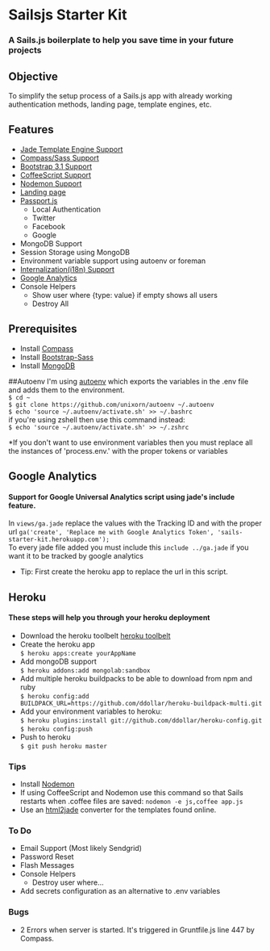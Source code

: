 # Sailsjs Starter Kit
### A Sails.js boilerplate to help you save time in your future projects

## Objective
To simplify the setup process of a Sails.js app with already working authentication methods, landing page, template engines, etc.

## Features
- [Jade Template Engine Support](http://jade-lang.com/api/)
- [Compass/Sass Support](https://github.com/gruntjs/grunt-contrib-compass)
- [Bootstrap 3.1 Support](https://github.com/twbs/bootstrap-sass)
- [CoffeeScript Support](https://github.com/gruntjs/grunt-contrib-coffee)
- [Nodemon Support](https://github.com/remy/nodemon)
- [Landing page](http://html5up.net/tessellate/)
- [Passport.js](http://passportjs.org/)
  - Local Authentication
  - Twitter
  - Facebook
  - Google
- MongoDB Support
- Session Storage using MongoDB
- Environment variable support using autoenv or foreman
- [Internalization(i18n) Support](https://github.com/mashpie/i18n-node)
- [Google Analytics](http://www.google.com/analytics/)
- Console Helpers
	- Show user where {type: value} if empty shows all users
  - Destroy All

## Prerequisites
- Install [Compass](http://compass-style.org/install/)
- Install [Bootstrap-Sass](https://github.com/twbs/bootstrap-sass)
- Install [MongoDB](http://www.mongodb.org/downloads)

##Autoenv
I'm using [autoenv](https://github.com/kennethreitz/autoenv) which exports the variables in the .env file
and adds them to the environment.<br/>
`$ cd ~`<br/>
`$ git clone https://github.com/unixorn/autoenv ~/.autoenv`<br/>
`$ echo 'source ~/.autoenv/activate.sh' >> ~/.bashrc`<br/>
if you're using zshell then use this command instead:<br/>
`$ echo 'source ~/.autoenv/activate.sh' >> ~/.zshrc`<br/>

*If you don't want to use environment variables then you must replace all the instances of 'process.env.' with the proper tokens or variables

## Google Analytics
#### Support for Google Universal Analytics script using jade's include feature.<br/>
In `views/ga.jade` replace the values with the Tracking ID and with the proper url
  `ga('create', 'Replace me with Google Analytics Token', 'sails-starter-kit.herokuapp.com');`<br/>
To every jade file added you must include this `include ../ga.jade` if you want it to be tracked by google analytics
- Tip: First create the heroku app to replace the url in this script.

## Heroku
#### These steps will help you through your heroku deployment
- Download the heroku toolbelt
[heroku toolbelt](https://toolbelt.heroku.com/)
- Create the heroku app<br/>
`$ heroku apps:create yourAppName`
- Add mongoDB support<br/>
`$ heroku addons:add mongolab:sandbox`
- Add multiple heroku buildpacks to be able to download from npm and ruby<br/>
`$ heroku config:add BUILDPACK_URL=https://github.com/ddollar/heroku-buildpack-multi.git`
- Add your environment variables to heroku:<br/>
`$ heroku plugins:install git://github.com/ddollar/heroku-config.git`<br/>
`$ heroku config:push`
- Push to heroku<br/>
`$ git push heroku master`

### Tips
- Install [Nodemon](https://github.com/remy/nodemon)
- If using CoffeeScript and Nodemon use this command so that Sails restarts when .coffee files are saved:
    ```nodemon -e js,coffee app.js```
- Use an [html2jade](http://html2jade.aaron-powell.com/) converter for the templates found online.

### To Do
- Email Support (Most likely Sendgrid)
- Password Reset
- Flash Messages
- Console Helpers
  - Destroy user where...
- Add secrets configuration as an alternative to .env variables

### Bugs
- 2 Errors when server is started. It's triggered in Gruntfile.js line 447 by Compass.
